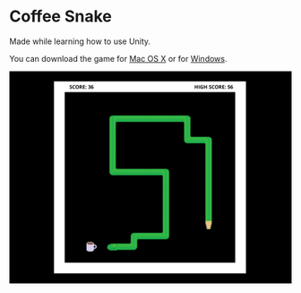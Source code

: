 Coffee Snake
============
Made while learning how to use Unity.

You can download the game for [Mac OS X](https://github.com/gbrixey/coffee-snake/raw/master/coffee-snake-mac.zip) or for [Windows](https://github.com/gbrixey/coffee-snake/raw/master/coffee-snake.zip).

![Screenshot of the game](https://github.com/gbrixey/coffee-snake/raw/master/coffee-snake.png)